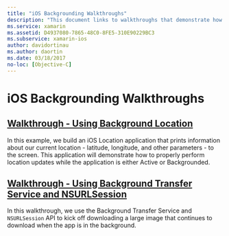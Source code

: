 ```yaml
---
title: "iOS Backgrounding Walkthroughs"
description: "This document links to walkthroughs that demonstrate how to use location information in a backgrounded app and how to use background transfer service and NSURLSession."
ms.service: xamarin
ms.assetid: D4937080-7865-48C0-8FE5-310E90229BC3
ms.subservice: xamarin-ios
author: davidortinau
ms.author: daortin
ms.date: 03/18/2017
no-loc: [Objective-C]
---
```


# iOS Backgrounding Walkthroughs

## [Walkthrough - Using Background Location](~/ios/app-fundamentals/backgrounding/ios-backgrounding-walkthroughs/location-walkthrough.md)

In this example, we build an iOS Location application that prints information about our current location - latitude, longitude, and other parameters - to the screen. This application will demonstrate how to properly perform location updates while the application is either Active or Backgrounded.

## [Walkthrough - Using Background Transfer Service and NSURLSession](~/ios/app-fundamentals/backgrounding/ios-backgrounding-walkthroughs/background-transfer-walkthrough.md)

In this walkthrough, we use the Background Transfer Service and `NSURLSession` API to kick off downloading a large image that continues to download when the app is in the background.
